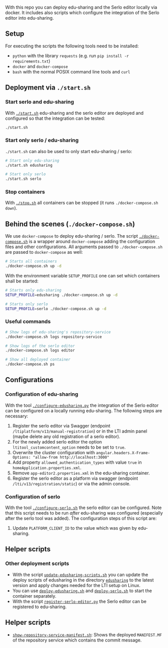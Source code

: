 With this repo you can deploy edu-sharing and the Serlo editor locally via
docker. It includes also scripts which configure the integration of the Serlo
editor into edu-sharing.

## Setup

For executing the scripts the following tools need to be installed:

- `python` with the library `requests` (e.g. run
  `pip install -r requirements.txt`)
- `docker` and `docker-compose`
- `bash` with the normal POSIX command line tools and `curl`

## Deployment via `./start.sh`

### Start serlo and edu-sharing

With [`./start.sh`](./start.sh) edu-sharing and the serlo editor are deployed
and configured so that the integration can be tested:

```bash
./start.sh
```

### Start only serlo / edu-sharing

`./start.sh` can also be used to only start edu-sharing / serlo:

```bash
# Start only edu-sharing
./start.sh edusharing

# Start only serlo
./start.sh serlo
```

### Stop containers

With [`./stop.sh`](./stop.sh) all containers can be stopped (it runs
`./docker-compose.sh down`).

## Behind the scenes (`./docker-compose.sh`)

We use `docker-compose` to deploy edu-sharing / serlo. The script
[`./docker-compose.sh`](./docker-compose.sh) is a wrapper around
`docker-compose` adding the configuration files and other configurations. All
arguments passed to `./docker-compose.sh` are passed to `docker-compose` as
well:

```bash
# Starts all containers
./docker-compose.sh up -d
```

With the environment variable `SETUP_PROFILE` one can set which containers shall
be started:

```bash
# Starts only edu-sharing
SETUP_PROFILE=edusharing ./docker-compose.sh up -d

# Starts only serlo
SETUP_PROFILE=serlo ./docker-compose.sh up -d
```

### Useful commands

```bash
# Show logs of edu-sharing's repository-service
./docker-compose.sh logs repository-service

# Show logs of the serlo editor
./docker-compose.sh logs editor

# Show all deployed container
./docker-compose.sh ps
```

## Configurations

### Configuration of edu-sharing

With the tool [`./configure-edusharing.py`](./configure-edusharing.py) the
integration of the Serlo editor can be configured on a locally running
edu-sharing. The following steps are necessary:

1. Register the serlo editor via Swagger (endpoint
   `/ltiplatform/v13/manual-registration`) or in the LTI admin panel (maybe
   delete any old registration of a serlo editor).
2. For the newly added serlo editor the option `ltitool_customcontent_option`
   needs to be set to `true`.
3. Overwrite the cluster configuration with
   `angular.headers.X-Frame-Options: "allow-from http://localhost:3000"`
4. Add property `allowed_authentication_types` with value `true` in
   `homeApplication.properties.xml`.
5. Remove `app-editor2.properties.xml` in the edu-sharing container.
6. Register the serlo editor as a platform via swagger (endpoint
   `/lti/v13/registration/static`) or via the admin console.

### Configuration of serlo

With the tool [`./configure-serlo.sh`](./configure-serlo.sh) the serlo editor
can be configured. Note that this script needs to be run _after_ edu-sharing was
configured (especially after the serlo tool was added). The configuration steps
of this script are:

1. Update `PLATFORM_CLIENT_ID` to the value which was given by edu-sharing.

## Helper scripts

### Other deployment scripts

- With the script
  [`update-edusharing-scripts.sh`](./update-edusharing-scripts.sh) you can
  update the deploy scripts of edusharing in the directory
  [`edusharing`](./edusharing) to the latest version and apply changes needed
  for the LTI setup on Linux.
- You can use [`deploy-edusharing.sh`](./deploy-edusharing.sh) and
  [`deploy-serlo.sh`](./deploy-serlo.sh) to start the container separately.
- With the script [`register-serlo-editor.py`](./register-serlo-editor.py) the
  Serlo editor can be registered to edu-sharing.

## Helper scripts

- [`show-repository-service-manifest.sh`](./show-repository-service-manifest.sh):
  Shows the deployed `MANIFEST.MF` of the repository service which contains the
  commit message.
